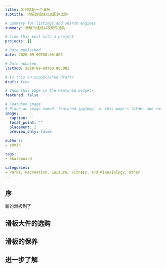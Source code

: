 ```yaml
---
title: 如何选配一个滑板
subtitle: 滑板的组成以及配件选购

# Summary for listings and search engines
summary: 滑板的组成以及配件选购

# Link this post with a project
projects: []

# Date published
date: 2020-09-09T00:00:00Z

# Date updated
lastmod: 2020-09-09T00:00:00Z

# Is this an unpublished draft?
draft: true

# Show this page in the Featured widget?
featured: false

# Featured image
# Place an image named `featured.jpg/png` in this page's folder and customize its options here.
image:
  caption: ''
  focal_point: ""
  placement: 2
  preview_only: false

authors:
- admin

tags:
- Skateboard

categories:
- Parks, Recreation, Leisure, Fitness, and Kinesiology, Other
---
```


## 序

新的滑板到了


## 滑板大件的选购


## 滑板的保养


## 进一步了解
